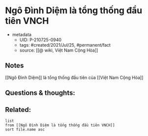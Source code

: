 # Ngô Đình Diệm là tổng thống đầu tiên VNCH

- metadata
	- UID: P-210725-0940
	- tags: #created/2021/Jul/25, #permanent/fact 
	- source: [[@ wiki, Việt Nam Cộng Hòa]]

## Notes
[[Ngô Đình Diệm]] là tổng thống đầu tiên của [[Việt Nam Cộng Hòa]]

## Questions & thoughts:

## Related:
```dataview
list
from [[Ngô Đình Diệm là tổng thống đầu tiên VNCH]]
sort file.name asc
```
